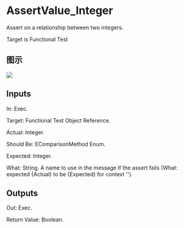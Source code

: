 # AssertValue_Integer

Assert on a relationship between two integers.

Target is Functional Test

## 图示

![]($-20221218-17593857.png)

## Inputs

In: Exec.

Target: Functional Test Object Reference.

Actual: Integer.

Should Be: EComparisonMethod Enum.

Expected: Integer.

What: String. A name to use in the message if the assert fails (What: expected {Actual} to be <ShouldBe> {Expected} for context '').  

## Outputs

Out: Exec.

Return Value: Boolean.

